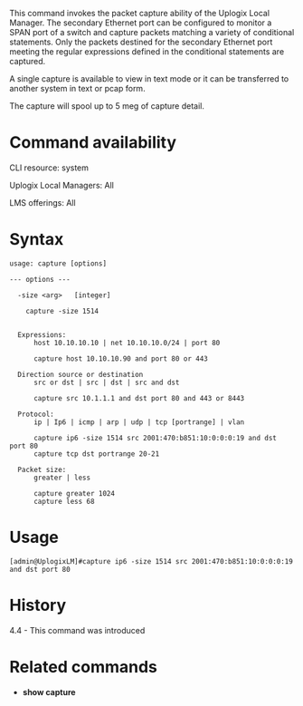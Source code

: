 <!-- 5.4 -->

This command invokes the packet capture ability of the Uplogix Local Manager.  The secondary Ethernet port can be configured to monitor a SPAN port of a switch and capture packets matching a variety of conditional statements.  Only the packets destined for the secondary Ethernet port meeting the regular expressions defined in the conditional statements are captured.

A single capture is available to view in text mode or it can be transferred to another system in text or pcap form.   

The capture will spool up to 5 meg of capture detail.  

# Command availability 

CLI resource: system

Uplogix Local Managers: All

LMS offerings: All

# Syntax 

```
usage: capture [options]

--- options ---

  -size <arg>   [integer]

    capture -size 1514


  Expressions:
      host 10.10.10.10 | net 10.10.10.0/24 | port 80

      capture host 10.10.10.90 and port 80 or 443

  Direction source or destination
      src or dst | src | dst | src and dst

      capture src 10.1.1.1 and dst port 80 and 443 or 8443

  Protocol:
      ip | Ip6 | icmp | arp | udp | tcp [portrange] | vlan

      capture ip6 -size 1514 src 2001:470:b851:10:0:0:0:19 and dst port 80
      capture tcp dst portrange 20-21

  Packet size:
      greater | less

      capture greater 1024
      capture less 68

```

# Usage 

```
[admin@UplogixLM]#capture ip6 -size 1514 src 2001:470:b851:10:0:0:0:19 and dst port 80
```

# History
 
4.4 - This command was introduced

# Related commands 

* **show capture** 